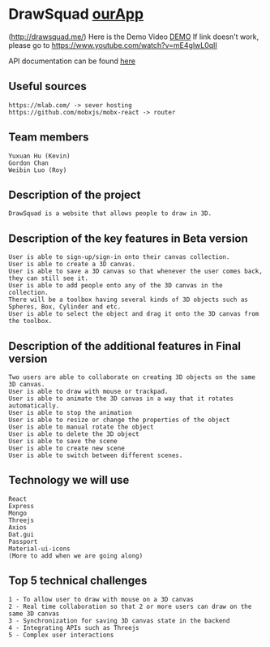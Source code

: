 # DrawSquad   [ourApp](http://drawsquad.me)
(http://drawsquad.me/)
Here is the Demo Video [DEMO](https://www.youtube.com/watch?v=mE4glwL0qII)
If link doesn't work, please go to https://www.youtube.com/watch?v=mE4glwL0qII

API documentation can be found [here](https://github.com/UTSCC09/NameTooComplicated/blob/master/API.md)
## Useful sources
```
https://mlab.com/ -> sever hosting
https://github.com/mobxjs/mobx-react -> router
```

## Team members
```
Yuxuan Hu (Kevin)
Gordon Chan
Weibin Luo (Roy)
```

## Description of the project
```
DrawSquad is a website that allows people to draw in 3D.
```

## Description of the key features in Beta version
```
User is able to sign-up/sign-in onto their canvas collection.
User is able to create a 3D canvas.
User is able to save a 3D canvas so that whenever the user comes back, they can still see it.
User is able to add people onto any of the 3D canvas in the collection.
There will be a toolbox having several kinds of 3D objects such as Spheres, Box, Cylinder and etc.
User is able to select the object and drag it onto the 3D canvas from the toolbox.
```

## Description of the additional features in Final version
```
Two users are able to collaborate on creating 3D objects on the same 3D canvas.
User is able to draw with mouse or trackpad.
User is able to animate the 3D canvas in a way that it rotates automatically.
User is able to stop the animation
User is able to resize or change the properties of the object
User is able to manual rotate the object
User is able to delete the 3D object
User is able to save the scene
User is able to create new scene
User is able to switch between different scenes.
```

## Technology we will use
```
React
Express
Mongo
Threejs
Axios
Dat.gui
Passport
Material-ui-icons
(More to add when we are going along)
```

## Top 5 technical challenges
```
1 - To allow user to draw with mouse on a 3D canvas
2 - Real time collaboration so that 2 or more users can draw on the same 3D canvas
3 - Synchronization for saving 3D canvas state in the backend
4 - Integrating APIs such as Threejs
5 - Complex user interactions
```
